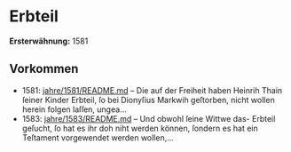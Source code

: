 # Erbteil

**Ersterwähnung:** 1581

## Vorkommen
- 1581: [jahre/1581/README.md](../jahre/1581/README.md) – Die auf der Freiheit haben Heinrih Thain ſeiner
Kinder Erbteil, ſo bei Dionyſius Markwih geſtorben, nicht
wollen herein folgen laſſen, ungea...
- 1583: [jahre/1583/README.md](../jahre/1583/README.md) – Und obwohl ſeine Wittwe das- Erbteil geſucht,
ſo hat es ihr doh niht werden können, ſondern es hat
ein Teſtament vorgewendet werden wollen,...
